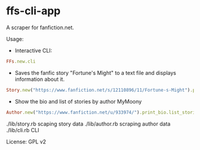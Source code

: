 # ffs-cli-app

A scraper for fanfiction.net.

Usage:

* Interactive CLI:

```Ruby
FFs.new.cli
```

* Saves the fanfic story "Fortune's Might" to a text file and displays information about it.

```Ruby
Story.new("https://www.fanfiction.net/s/12110896/11/Fortune-s-Might").print_summary.savetext
```

* Show the bio and list of stories by author MyMoony

```Ruby
Author.new("https://www.fanfiction.net/u/933974/").print_bio.list_stories
```

./lib/story.rb scaping story data
./lib/author.rb scraping author data
./lib/cli.rb CLI

License: GPL v2
